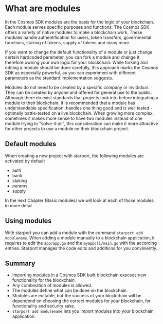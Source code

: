 # What are modules

In the Cosmos SDK modules are the basis for the logic of your blockchain. Each module serves specific purposes and functions. The Cosmos SDK offers a variety of native modules to make a blockchain work. These modules handle authentification for users, token transfers, governmental functions, staking of tokens, supply of tokens and many more.

If you want to change the default functionality of a module or just change certain hardcoded parameter, you can fork a module and change it, therefore owning your own logic for your blockchain. While forking and editing a module should be done carefully, this approach marks the Cosmos SDK as especially powerful, as you can experiment with different parameters as the standard implementation suggests.

Modules do not need to be created by a specific company or invididual. They can be created by anyone and offered for general use to the public. Although there do exist standards that projects look into before integrating a module to their blockchain. It is recommended that a module has understandable specification, handles one thing good and is well tested - optimally battle-tested on a live blockchain.
When growing more complex, sometimes it makes more sense to have two modules instead of one module trying to "solve-it-all", this consideration can make it more attractive for other projects to use a module on their blockchain project.

## Default modules

When creating a new project with starport, the following modules are activated by default

- auth
- bank
- staking
- params
- supply

In the next Chapter (Basic modules) we will look at each of those modules in more detail.

## Using modules

With starport you can add a module with the command `starport add modulename`. When adding a module manually to a blockchain application, it requires to edit the `app/app.go` and the `myappcli/main.go` with the according entries. Starport manages the code edits and additions for you conviniently.

## Summary

- Importing modules in a Cosmos SDK built blockchain exposes new functionality for the blockchain.
- Any combination of modules is allowed.
- The modules define what can be done on the blockchain.
- Modules are editable, but the success of your blockchain will be dependend on choosing the correct modules for your blockchain, for functionality and security sake.
- `starport add modulename` lets you import modules into your blockchain application.